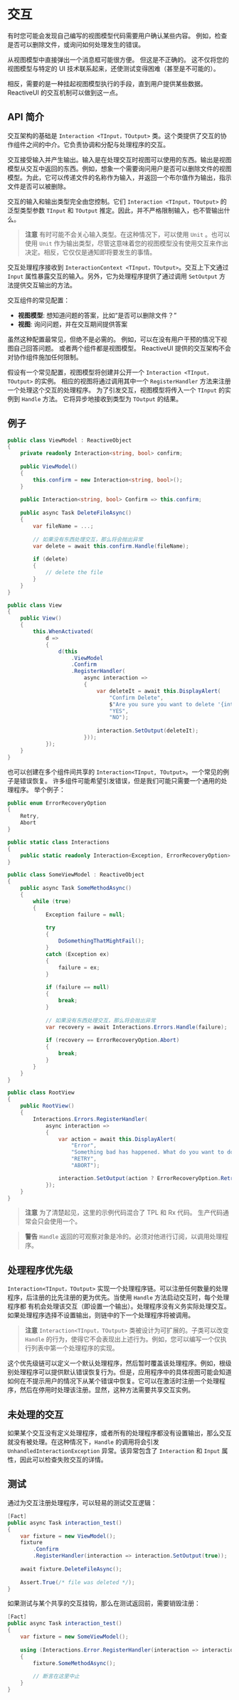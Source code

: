 # 交互
有时您可能会发现自己编写的视图模型代码需要用户确认某些内容。 例如，检查是否可以删除文件，或询问如何处理发生的错误。

从视图模型中直接弹出一个消息框可能很方便。 但这是不正确的。 这不仅将您的视图模型与特定的 UI 技术联系起来，还使测试变得困难（甚至是不可能的）。

相反，需要的是一种挂起视图模型执行的手段，直到用户提供某些数据。 ReactiveUI 的交互机制可以做到这一点。

## API 简介

交互架构的基础是 `Interaction <TInput，TOutput>` 类。这个类提供了交互的协作组件之间的中介。它负责协调和分配与处理程序的交互。

交互接受输入并产生输出。输入是在处理交互时视图可以使用的东西。输出是视图模型从交互中返回的东西。例如，想象一个需要询问用户是否可以删除文件的视图模型。为此，它可以传递文件的名称作为输入，并返回一个布尔值作为输出，指示文件是否可以被删除。

交互的输入和输出类型完全由您控制。它们 `Interaction <TInput，TOutput>` 的泛型类型参数 `TInput` 和 `TOutput` 推定。因此，并不严格限制输入，也不管输出什么。
 
> **注意** 有时可能不会关心输入类型。在这种情况下，可以使用 `Unit` 。也可以使用 `Unit` 作为输出类型，尽管这意味着您的视图模型没有使用交互来作出决定。相反，它仅仅是通知即将要发生的事情。

交互处理程序接收到 `InteractionContext <TInput，TOutput>`。交互上下文通过 `Input` 属性暴露交互的输入。另外，它为处理程序提供了通过调用 `SetOutput` 方法提供交互输出的方法。

交互组件的常见配置：

* **视图模型**: 想知道问题的答案，比如“是否可以删除文件？”
* **视图**: 询问问题，并在交互期间提供答案

虽然这种配置最常见，但绝不是必需的。 例如，可以在没有用户干预的情况下视图自己回答问题。 或者两个组件都是视图模型。 ReactiveUI 提供的交互架构不会对协作组件施加任何限制。

假设有一个常见配置，视图模型将创建并公开一个 `Interaction <TInput，TOutput>` 的实例。 相应的视图将通过调用其中一个 `RegisterHandler` 方法来注册一个处理这个交互的处理程序。 为了引发交互，视图模型将传入一个 `TInput` 的实例到 `Handle` 方法。 它将异步地接收到类型为 `TOutput` 的结果。

## 例子

```cs
public class ViewModel : ReactiveObject
{
    private readonly Interaction<string, bool> confirm;
    
    public ViewModel()
    {
        this.confirm = new Interaction<string, bool>();
    }
    
    public Interaction<string, bool> Confirm => this.confirm;
    
    public async Task DeleteFileAsync()
    {
        var fileName = ...;
        
        // 如果没有东西处理交互，那么将会抛出异常
        var delete = await this.confirm.Handle(fileName);
        
        if (delete)
        {
            // delete the file
        }
    }
}

public class View
{
    public View()
    {
        this.WhenActivated(
            d =>
            {
                d(this
                    .ViewModel
                    .Confirm
                    .RegisterHandler(
                        async interaction =>
                        {
                            var deleteIt = await this.DisplayAlert(
                                "Confirm Delete",
                                $"Are you sure you want to delete '{interaction.Input}'?",
                                "YES",
                                "NO");
                                
                            interaction.SetOutput(deleteIt);
                        }));
            });
    }
}
```

也可以创建在多个组件间共享的 `Interaction<TInput, TOutput>`。一个常见的例子是错误恢复。 许多组件可能希望引发错误，但是我们可能只需要一个通用的处理程序。 举个例子：

```cs
public enum ErrorRecoveryOption
{
    Retry,
    Abort
}

public static class Interactions
{
    public static readonly Interaction<Exception, ErrorRecoveryOption> Errors = new Interaction<Exception, ErrorRecoveryOption>();
}

public class SomeViewModel : ReactiveObject
{
    public async Task SomeMethodAsync()
    {
        while (true)
        {
            Exception failure = null;
            
            try
            {
                DoSomethingThatMightFail();
            }
            catch (Exception ex)
            {
                failure = ex;
            }
            
            if (failure == null)
            {
                break;
            }
            
            // 如果没有东西处理交互，那么将会抛出异常
            var recovery = await Interactions.Errors.Handle(failure);
            
            if (recovery == ErrorRecoveryOption.Abort)
            {
                break;
            }
        }
    }
}

public class RootView
{
    public RootView()
    {
        Interactions.Errors.RegisterHandler(
            async interaction =>
            {
                var action = await this.DisplayAlert(
                    "Error",
                    "Something bad has happened. What do you want to do?",
                    "RETRY",
                    "ABORT");

                interaction.SetOutput(action ? ErrorRecoveryOption.Retry : ErrorRecoveryOption.Abort);
            });
    }
}
```

> **注意** 为了清楚起见，这里的示例代码混合了 TPL 和 Rx 代码。 生产代码通常会只会使用一个。

> **警告** `Handle` 返回的可观察对象是冷的。必须对他进行订阅，以调用处理程序。

## 处理程序优先级

`Interaction<TInput，TOutput>` 实现一个处理程序链。可以注册任何数量的处理程序，后注册的比先注册的更为优先。当使用 `Handle` 方法启动交互时，每个处理程序都 有机会处理该交互（即设置一个输出）。处理程序没有义务实际处理交互。如果处理程序选择不设置输出，则链中的下一个处理程序将被调用。

> **注意** `Interaction<TInput，TOutput>` 类被设计为可扩展的。子类可以改变 `Handle` 的行为，使得它不会表现出上述行为。例如，您可以编写一个仅执行列表中第一个处理程序的实现。

这个优先级链可以定义一个默认处理程序，然后暂时覆盖该处理程序。例如，根级别处理程序可以提供默认错误恢复行为。但是，应用程序中的具体视图可能会知道如何在不提示用户的情况下从某个错误中恢复。它可以在激活时注册一个处理程序，然后在停用时处理该注册。显然，这种方法需要共享交互实例。

## 未处理的交互

如果某个交互没有定义处理程序，或者所有的处理程序都没有设置输出，那么交互就没有被处理。在这种情况下，`Handle` 的调用将会引发 `UnhandledInteractionException` 异常。该异常包含了 `Interaction` 和 `Input` 属性，因此可以检查失败交互的详情。

## 测试

通过为交互注册处理程序，可以轻易的测试交互逻辑：

```cs
[Fact]
public async Task interaction_test()
{
    var fixture = new ViewModel();
    fixture
        .Confirm
        .RegisterHandler(interaction => interaction.SetOutput(true));
        
    await fixture.DeleteFileAsync();
    
    Assert.True(/* file was deleted */);
}
```

如果测试与某个共享的交互挂钩，那么在测试返回前，需要销毁注册：

```cs
[Fact]
public async Task interaction_test()
{
    var fixture = new SomeViewModel();
    
    using (Interactions.Error.RegisterHandler(interaction => interaction.SetOutput(ErrorRecoveryOption.Abort)))
    {
        fixture.SomeMethodAsync();
        
        // 断言在这里中止
    }
}
```